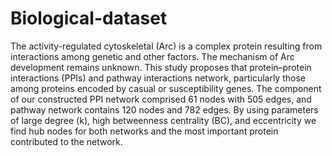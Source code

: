 # Biological-dataset

The activity-regulated cytoskeletal (Arc) is a complex protein resulting from interactions among
genetic and other factors. The mechanism of Arc development remains unknown. This study
proposes that protein–protein interactions (PPIs) and pathway interactions network, particularly
those among proteins encoded by casual or susceptibility genes. The component of our constructed
PPI network comprised 61 nodes with 505 edges, and pathway network contains 120 nodes and 782
edges. By using parameters of large degree (k), high betweenness centrality (BC), and eccentricity
we find hub nodes for both networks and the most important protein contributed to the network.
